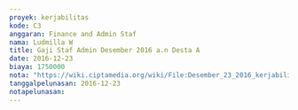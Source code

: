 ```yaml
---
proyek: kerjabilitas
kode: C3
anggaran: Finance and Admin Staf
nama: Ludmilla W
title: Gaji Staf Admin Desember 2016 a.n Desta A
date: 2016-12-23
biaya: 1750000
nota: "https://wiki.ciptamedia.org/wiki/File:Desember_23_2016_kerjabilitas_C3_gaji_finance%26adminstaf_desta424.jpg"
tanggalpelunasan: 2016-12-23
notapelunasan:
---
```

